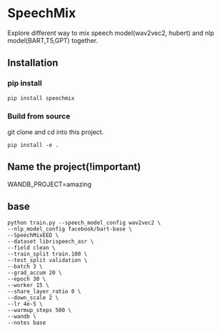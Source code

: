 # SpeechMix

Explore different way to mix speech model(wav2vec2, hubert) and nlp model(BART,T5,GPT) together.

## Installation

### pip install

```bash
pip install speechmix
```

### Build from source

git clone and cd into this project.

```shell
pip install -e .
```

## Name the project(!important)
WANDB_PROJECT=amazing

## base
```shell
python train.py --speech_model_config wav2vec2 \
--nlp_model_config facebook/bart-base \
--SpeechMixEED \
--dataset librispeech_asr \
--field clean \
--train_split train.100 \
--test_split validation \
--batch 3 \
--grad_accum 20 \
--epoch 30 \
--worker 15 \
--share_layer_ratio 0 \
--down_scale 2 \
--lr 4e-5 \
--warmup_steps 500 \
--wandb \
--notes base
```


